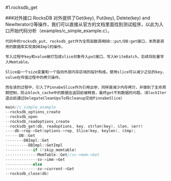 #1.rocksdb_get

###对外接口
	RocksDB 对外提供了Get(key), Put(key), Delete(key) and NewIterator()等操作，我们可以直接从官方的文档里面找到测试程序，以此为入口开始代码分析（examples/c_simple_example.c）。
	
	代码中的rocksdb_put、rocksdb_get作为全局函数调用DB::put/DB:get接口，本质是调用的数据库实现类DBImpl的操作。
	
	写入过程中key和value被打包成slice对象传入put接口，写入WriteBatch，后续将批量写入Memtable。
	
	Slice由一个size变量和一个指向外部内存区域的指针构成。使用slice可以减少之后的key、value在传值过程中的拷贝操作。
	
	而在读的过程中，引入了PinnabeSlice作为引用出参，同样是减少内存拷贝，并做到了生命周期控制，防止block_cache中的数据在返回前被释放，最终get不到数据的问题。（BlockIter退出前通过DelegateCleanUpsTo将cleanup交给PinnabeSlice）		



```cpp
main//c_simple_example
--rocksdb_options_create
--rocksdb_open
--rocksdb_readoptions_create
--rocksdb_get(db, readoptions, key, strlen(key), &len, &err)
----db->rep->Get(options->rep, Slice(key, keylen), &tmp);
------DB::Get
--------DBImpl::Get
----------DBImpl::GetImpl
------------if (!skip_memtable)
--------------MemTable::Get//sv->mem->Get
--------------sv->imm->Get
------------else
--------------sv->current->Get
--rocksdb_close(db)
```